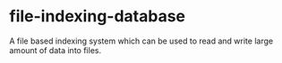 # file-indexing-database
A file based indexing system which can be used to read and write large amount of data into files.
